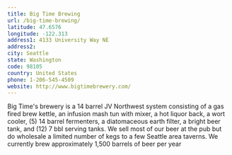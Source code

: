 ```yaml
---
title: Big Time Brewing
url: /big-time-brewing/
latitude: 47.6576
longitude: -122.313
address1: 4133 University Way NE
address2: 
city: Seattle
state: Washington
code: 98105
country: United States
phone: 1-206-545-4509
website: http://www.bigtimebrewery.com/
---
```

Big Time's brewery is a 14 barrel JV Northwest system consisting of a gas fired brew kettle, an infusion mash tun with mixer, a hot liquor back, a wort cooler, (5) 14 barrel fermenters, a diatomaceous earth filter, a bright beer tank, and (12) 7 bbl serving tanks.  We sell most of our beer at the pub but do wholesale a limited number of kegs to a few Seattle area taverns. We currently brew approximately 1,500 barrels of beer per year
